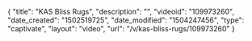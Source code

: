 {
    "title": "KAS Bliss Rugs",
    "description": "",
    "videoid": "109973260",
    "date_created": "1502519725",
    "date_modified": "1504247456",
    "type": "captivate",
    "layout": "video",
    "url": "\/v\/kas-bliss-rugs\/109973260"
}